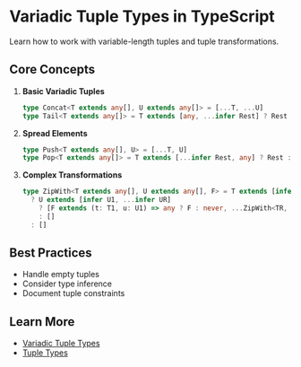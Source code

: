 # Variadic Tuple Types in TypeScript

Learn how to work with variable-length tuples and tuple transformations.

## Core Concepts

1. **Basic Variadic Tuples**
   ```typescript
   type Concat<T extends any[], U extends any[]> = [...T, ...U]
   type Tail<T extends any[]> = T extends [any, ...infer Rest] ? Rest : never
   ```

2. **Spread Elements**
   ```typescript
   type Push<T extends any[], U> = [...T, U]
   type Pop<T extends any[]> = T extends [...infer Rest, any] ? Rest : never
   ```

3. **Complex Transformations**
   ```typescript
   type ZipWith<T extends any[], U extends any[], F> = T extends [infer T1, ...infer TR]
     ? U extends [infer U1, ...infer UR]
       ? [F extends (t: T1, u: U1) => any ? F : never, ...ZipWith<TR, UR, F>]
       : []
     : []
   ```

## Best Practices
- Handle empty tuples
- Consider type inference
- Document tuple constraints

## Learn More
- [Variadic Tuple Types](https://www.typescriptlang.org/docs/handbook/release-notes/typescript-4-0.html#variadic-tuple-types)
- [Tuple Types](https://www.typescriptlang.org/docs/handbook/2/objects.html#tuple-types)